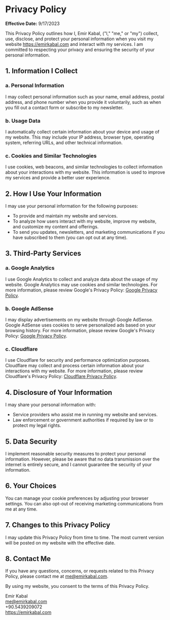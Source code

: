 # Privacy Policy

**Effective Date:** 9/17/2023

This Privacy Policy outlines how I, Emir Kabal, ("I," "me," or "my") collect, use, disclose, and protect your personal information when you visit my website https://emirkabal.com and interact with my services. I am committed to respecting your privacy and ensuring the security of your personal information.

## 1. Information I Collect

### a. Personal Information

I may collect personal information such as your name, email address, postal address, and phone number when you provide it voluntarily, such as when you fill out a contact form or subscribe to my newsletter.

### b. Usage Data

I automatically collect certain information about your device and usage of my website. This may include your IP address, browser type, operating system, referring URLs, and other technical information.

### c. Cookies and Similar Technologies

I use cookies, web beacons, and similar technologies to collect information about your interactions with my website. This information is used to improve my services and provide a better user experience.

## 2. How I Use Your Information

I may use your personal information for the following purposes:

- To provide and maintain my website and services.
- To analyze how users interact with my website, improve my website, and customize my content and offerings.
- To send you updates, newsletters, and marketing communications if you have subscribed to them (you can opt out at any time).

## 3. Third-Party Services

### a. Google Analytics

I use Google Analytics to collect and analyze data about the usage of my website. Google Analytics may use cookies and similar technologies. For more information, please review Google's Privacy Policy: [Google Privacy Policy](https://policies.google.com/privacy).

### b. Google AdSense

I may display advertisements on my website through Google AdSense. Google AdSense uses cookies to serve personalized ads based on your browsing history. For more information, please review Google's Privacy Policy: [Google Privacy Policy](https://policies.google.com/privacy).

### c. Cloudflare

I use Cloudflare for security and performance optimization purposes. Cloudflare may collect and process certain information about your interactions with my website. For more information, please review Cloudflare's Privacy Policy: [Cloudflare Privacy Policy](https://www.cloudflare.com/privacypolicy/).

## 4. Disclosure of Your Information

I may share your personal information with:

- Service providers who assist me in running my website and services.
- Law enforcement or government authorities if required by law or to protect my legal rights.

## 5. Data Security

I implement reasonable security measures to protect your personal information. However, please be aware that no data transmission over the internet is entirely secure, and I cannot guarantee the security of your information.

## 6. Your Choices

You can manage your cookie preferences by adjusting your browser settings. You can also opt-out of receiving marketing communications from me at any time.

## 7. Changes to this Privacy Policy

I may update this Privacy Policy from time to time. The most current version will be posted on my website with the effective date.

## 8. Contact Me

If you have any questions, concerns, or requests related to this Privacy Policy, please contact me at me@emirkabal.com.

By using my website, you consent to the terms of this Privacy Policy.

Emir Kabal  
me@emirkabal.com  
+90.5439209072  
https://emirkabal.com
